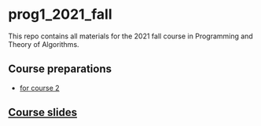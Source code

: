 # prog1_2021_fall
This repo contains all materials for the 2021 fall course in Programming and Theory of Algorithms.

## Course preparations
- [for course 2](materials/homeworks/into_course_02.ipynb)

## [Course slides](materials/slides/)
